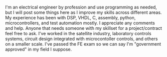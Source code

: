 I'm an electrical engineer by profession and use programming as needed, but I will post some things here as I improve my skills across different areas.  
My experience has been with DSP, VHDL, C, assembly, python, microcontrollers, and test automation mostly.  I appreciate any comments and help.  Anyone that needs 
someone with my skillset for a project/contract feel free to ask.  I've worked in the satellite industry, laboratory controls systems, circuit design integrated with
microcontoller controls, and others on a smaller scale.  I've passed the FE exam so we can say I'm "government approved" in my field I suppose. 

<!---
pryorka82/pryorka82 is a ✨ special ✨ repository because its `README.md` (this file) appears on your GitHub profile.
You can click the Preview link to take a look at your changes.
--->
